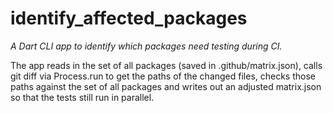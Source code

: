 # identify_affected_packages

*A Dart CLI app to identify which packages need testing during CI.*

The app reads in the set of all packages (saved in .github/matrix.json), calls git diff via Process.run to get the paths of the changed files, checks those paths against the set of all packages and writes out an adjusted matrix.json so that the tests still run in parallel.
